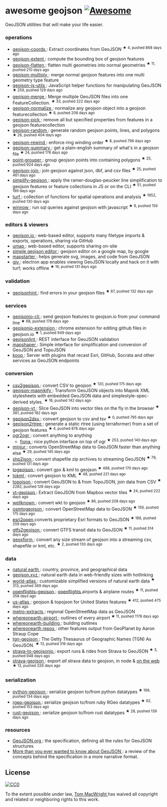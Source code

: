 <h1>
 awesome geojson
 <a href="https://github.com/sindresorhus/awesome">
  <img alt="Awesome" src="https://cdn.rawgit.com/sindresorhus/awesome/d7305f38d29fed78fa85652e3a63e154dd8e8829/media/badge.svg"/>
 </a>
</h1>
<p>
 GeoJSON utilities that will make your life easier.
</p>
<h3>
 operations
</h3>
<ul>
 <li>
  <a href="https://github.com/mapbox/geojson-coords">
   geojson-coords
  </a>
  : Extract coordinates from GeoJSON
  <sup>
   &#9733 4, pushed 868 days ago
  </sup>
 </li>
 <li>
  <a href="https://www.npmjs.com/package/geojson-extent">
   geojson-extent
  </a>
  : compute the bounding box of geojson features
 </li>
 <li>
  <a href="https://github.com/mapbox/geojson-flatten">
   geojson-flatten
  </a>
  : flatten multi geometries into normal geometries
  <sup>
   &#9733 11, pushed 210 days ago
  </sup>
 </li>
 <li>
  <a href="https://github.com/haoliangyu/geojson-multiply">
   geojson-multiply
  </a>
  :  merge normal geojson features into one multi geometry type feature
 </li>
 <li>
  <a href="https://github.com/maxogden/geojson-js-utils">
   geojson-js-utils
  </a>
  : JavaScript helper functions for manipulating GeoJSON
  <sup>
   &#9733 259, pushed 129 days ago
  </sup>
 </li>
 <li>
  <a href="https://github.com/mapbox/geojson-merge">
   geojson-merge
  </a>
  : Merge multiple GeoJSON files into one FeatureCollection.
  <sup>
   &#9733 33, pushed 222 days ago
  </sup>
 </li>
 <li>
  <a href="https://github.com/mapbox/geojson-normalize">
   geojson-normalize
  </a>
  : normalize any geojson object into a geojson featurecollection
  <sup>
   &#9733 8, pushed 208 days ago
  </sup>
 </li>
 <li>
  <a href="https://www.npmjs.com/package/geojson-pick">
   geojson-pick
  </a>
  : remove all but specified properties from features in a geojson featurecollection
 </li>
 <li>
  <a href="https://github.com/mapbox/geojson-random">
   geojson-random
  </a>
  : generate random geojson points, lines, and polygons
  <sup>
   &#9733 26, pushed 404 days ago
  </sup>
 </li>
 <li>
  <a href="https://github.com/mapbox/geojson-rewind">
   geojson-rewind
  </a>
  : enforce ring winding order
  <sup>
   &#9733 8, pushed 796 days ago
  </sup>
 </li>
 <li>
  <a href="https://github.com/mapbox/geojson-summary">
   geojson-summary
  </a>
  : get a plain-english summary of what's in a geojson file
  <sup>
   &#9733 24, pushed 178 days ago
  </sup>
 </li>
 <li>
  <a href="https://github.com/substack/point-grouper">
   point-grouper
  </a>
  : group geojson points into containing polygons
  <sup>
   &#9733 25, pushed 924 days ago
  </sup>
 </li>
 <li>
  <a href="https://github.com/tmcw/geojson-join">
   geojson-join
  </a>
  : join geojson against json, dbf, and csv files
  <sup>
   &#9733 25, pushed 461 days ago
  </sup>
 </li>
 <li>
  <a href="https://github.com/maxogden/simplify-geojson">
   simplify-geojson
  </a>
  : apply the ramer-douglas-peucker line simplification to geojson features or feature collections in JS or on the CLI
  <sup>
   &#9733 51, pushed 199 days ago
  </sup>
 </li>
 <li>
  <a href="https://github.com/Turfjs/turf">
   turf
  </a>
  : collection of functions for spatial operations and analysis
  <sup>
   &#9733 1952, pushed 130 days ago
  </sup>
 </li>
 <li>
  <a href="https://github.com/dmfenton/winnow">
   winnow
  </a>
  : run sql queries against geojson with javascript
  <sup>
   &#9733 9, pushed 159 days ago
  </sup>
 </li>
</ul>
<h3>
 editors & viewers
</h3>
<ul>
 <li>
  <a href="http://geojson.io/">
   geojson.io
  </a>
  : web-based editor, supports many filetype imports & exports, operations, sharing via GitHub
 </li>
 <li>
  <a href="http://umap.openstreetmap.fr/en/">
   umap
  </a>
  : web-based editor, supports sharing on-site
 </li>
 <li>
  <a href="https://google-developers.appspot.com/maps/documentation/utils/geojson/">
   simple geojson editor
  </a>
  : geojson editor on a google map, by google
 </li>
 <li>
  <a href="http://mapstarter.com/">
   mapstarter
  </a>
  : helps generate svg, images, and code from GeoJSON
 </li>
 <li>
  <a href="https://github.com/anandthakker/gjv">
   gjv
  </a>
  : electron app enables viewing GeoJSON locally and hack on it with turf; works offline
  <sup>
   &#9733 16, pushed 131 days ago
  </sup>
 </li>
</ul>
<h3>
 validation
</h3>
<ul>
 <li>
  <a href="https://github.com/mapbox/geojsonhint">
   geojsonhint
  </a>
  : find errors in your geojson files
  <sup>
   &#9733 87, pushed 132 days ago
  </sup>
 </li>
</ul>
<h3>
 services
</h3>
<ul>
 <li>
  <a href="https://github.com/mapbox/geojsonio-cli">
   geojsonio-cli
  </a>
  : send geojson features to geojson.io from your command line
  <sup>
   &#9733 68, pushed 178 days ago
  </sup>
 </li>
 <li>
  <a href="https://github.com/mapbox/geojsonio-extension">
   geojsonio-extension
  </a>
  : chrome extension for editing github files in geojson.io
  <sup>
   &#9733 1, pushed 949 days ago
  </sup>
 </li>
 <li>
  <a href="http://geojsonlint.com/">
   geojsonlint
  </a>
  : REST interface for GeoJSON validation
 </li>
 <li>
  <a href="http://mapshaper.org/">
   mapshaper
  </a>
  : Simple interface for simplification and conversion of GeoJSON and TopoJSON
 </li>
 <li>
  <a href="https://koopjs.github.io">
   koop
  </a>
  : Server with plugins that recast Esri, GitHub, Socrata and other services as GeoJSON endpoints
 </li>
</ul>
<h3>
 conversion
</h3>
<ul>
 <li>
  <a href="https://github.com/mapbox/csv2geojson">
   csv2geojson
  </a>
  : convert CSV to geojson
  <sup>
   &#9733 120, pushed 175 days ago
  </sup>
 </li>
 <li>
  <a href="https://github.com/mapbox/geojson-mapnikify">
   geojson-mapnikify
  </a>
  : Transform GeoJSON objects into Mapnik XML stylesheets with embedded GeoJSON data and simplestyle-spec-derived styles.
  <sup>
   &#9733 16, pushed 142 days ago
  </sup>
 </li>
 <li>
  <a href="https://github.com/mapbox/geojson-vt">
   geojson-vt
  </a>
  : Slice GeoJSON into vector tiles on the fly in the browser
  <sup>
   &#9733 381, pushed 182 days ago
  </sup>
 </li>
 <li>
  <a href="https://github.com/mapbox/geojson2dsv">
   geojson2dsv
  </a>
  : convert geojson to csv and tsv
  <sup>
   &#9733 0, pushed 795 days ago
  </sup>
 </li>
 <li>
  <a href="https://github.com/maxogden/geojson2rtree">
   geojson2rtree
  </a>
  : generate a static rtree (using terraformer) from a set of geojson features
  <sup>
   &#9733 4, pushed 878 days ago
  </sup>
 </li>
 <li>
  <a href="http://www.gdal.org/ogr2ogr.html">
   ogr2ogr
  </a>
  : convert anything to anything
  <ul>
   <li>
    <a href="https://github.com/toblerity/fiona">
     fiona
    </a>
    : nice python interface on top of ogr
    <sup>
     &#9733 253, pushed 140 days ago
    </sup>
   </li>
  </ul>
 </li>
 <li>
  <a href="https://github.com/mapbox/minjur">
   minjur
  </a>
  : converts OpenStreetMap data to GeoJSON faster than anything else
  <sup>
   &#9733 29, pushed 145 days ago
  </sup>
 </li>
 <li>
  <a href="https://github.com/substack/shp2json">
   shp2json
  </a>
  : convert shapefile zip archives to streaming GeoJSON
  <sup>
   &#9733 79, pushed 131 days ago
  </sup>
 </li>
 <li>
  <a href="https://github.com/mapbox/togeojson">
   togeojson
  </a>
  : convert gpx & kml to geojson
  <sup>
   &#9733 488, pushed 170 days ago
  </sup>
 </li>
 <li>
  <a href="https://github.com/mapbox/tokml">
   tokml
  </a>
  : convert geojson to KML
  <sup>
   &#9733 48, pushed 221 days ago
  </sup>
 </li>
 <li>
  <a href="https://github.com/mbostock/topojson">
   topojson
  </a>
  : convert GeoJSON to & from TopoJSON, join data from CSV
  <sup>
   &#9733 2282, pushed 128 days ago
  </sup>
 </li>
 <li>
  <a href="https://github.com/developmentseed/vt-geojson">
   vt-geojson
  </a>
  : Extract GeoJSON from Mapbox vector tiles
  <sup>
   &#9733 24, pushed 222 days ago
  </sup>
 </li>
 <li>
  <a href="https://github.com/mapbox/wellknown">
   wellknown
  </a>
  : convert wkt to geojson
  <sup>
   &#9733 86, pushed 208 days ago
  </sup>
 </li>
 <li>
  <a href="https://github.com/tyrasd/osmtogeojson">
   osmtogeojson
  </a>
  : convert OpenStreetMap data to GeoJSON
  <sup>
   &#9733 159, pushed 175 days ago
  </sup>
 </li>
 <li>
  <a href="https://github.com/project-open-data/esri2open">
   esri2open
  </a>
  converts proprietary Esri formats to GeoJSON
  <sup>
   &#9733 188, pushed 259 days ago
  </sup>
 </li>
 <li>
  <a href="https://github.com/tmcw/gtfs2geojson">
   gtfs2geojson
  </a>
  : convert GTFS transit data to GeoJSON
  <sup>
   &#9733 11, pushed 314 days ago
  </sup>
 </li>
 <li>
  <a href="https://github.com/koopjs/geoxform">
   geoxform
  </a>
  : convert any size stream of geojson into a streaming csv, shapefile or kml, etc.
  <sup>
   &#9733 2, pushed 130 days ago
  </sup>
 </li>
</ul>
<h3>
 data
</h3>
<ul>
 <li>
  <a href="http://www.naturalearthdata.com/">
   natural earth
  </a>
  : country, province, and geographical data
 </li>
 <li>
  <a href="http://geojson.xyz/">
   geojson.xyz
  </a>
  : natural earth data in web-friendly sizes with hotlinking
 </li>
 <li>
  <a href="https://github.com/mbostock/world-atlas">
   world-atlas
  </a>
  : customizable simplified versions of natural earth data
  <sup>
   &#9733 313, pushed 369 days ago
  </sup>
 </li>
 <li>
  <a href="https://github.com/tmcw/openflights-geojson">
   openflights-geojson
  </a>
  :
  <a href="http://openflights.org/">
   openflights
  </a>
  airports & airplane routes
  <sup>
   &#9733 11, pushed 358 days ago
  </sup>
 </li>
 <li>
  <a href="https://github.com/mbostock/us-atlas">
   us-atlas
  </a>
  : geojson & topojson for United States features
  <sup>
   &#9733 412, pushed 475 days ago
  </sup>
 </li>
 <li>
  <a href="https://mapzen.com/data/metro-extracts/">
   metro-extracts
  </a>
  : regional OpenStreetMap data as GeoJSON
 </li>
 <li>
  <a href="https://github.com/straup/whereonearth-airport">
   whereonearth-airport
  </a>
  : outlines of every airport
  <sup>
   &#9733 11, pushed 1178 days ago
  </sup>
 </li>
 <li>
  <a href="https://github.com/straup/whereonearth-building/">
   whereonearth-building
  </a>
  : building outlines
 </li>
 <li>
  <a href="https://github.com/search?q=user%3Astraup+whereonearth">
   whereonearth repos
  </a>
  : other features output from GeoPlanet by Aaron Straup Cope
 </li>
 <li>
  <a href="https://github.com/straup/tgn-geojson">
   tgn-geojson
  </a>
  : The Getty Thesaurus of Geographic Names (TGN) As GeoJSON.
  <sup>
   &#9733 13, pushed 316 days ago
  </sup>
 </li>
 <li>
  <a href="https://github.com/taketime/strava-to-geojsonio">
   strava-to-geojsonio
  </a>
  : export runs & rides from Strava to GeoJSON
  <sup>
   &#9733 3, pushed 948 days ago
  </sup>
 </li>
 <li>
  <a href="https://github.com/tmcw/strava-geojson">
   strava-geojson
  </a>
  : export
  <em>
   all
  </em>
  strava data to geojson, in node &
  <a href="http://www.macwright.org/strava-geojson/">
   on the web
  </a>
  <sup>
   &#9733 13, pushed 326 days ago
  </sup>
 </li>
</ul>
<h3>
 serialization
</h3>
<ul>
 <li>
  <a href="https://github.com/frewsxcv/python-geojson">
   python-geojson
  </a>
  : serialize geojson to/from python datatypes
  <sup>
   &#9733 199, pushed 134 days ago
  </sup>
 </li>
 <li>
  <a href="https://github.com/rgeo/rgeo-geojson">
   rgeo-geojson
  </a>
  : serialize geojson to/from ruby RGeo datatypes
  <sup>
   &#9733 92, pushed 153 days ago
  </sup>
 </li>
 <li>
  <a href="https://github.com/georust/rust-geojson">
   rust-geojson
  </a>
  : serialize geojson to/from rust datatypes
  <sup>
   &#9733 28, pushed 139 days ago
  </sup>
 </li>
</ul>
<h3>
 resources
</h3>
<ul>
 <li>
  <a href="http://geojson.org/">
   GeoJSON.org
  </a>
  : the specification, defining all the rules for GeoJSON structures
 </li>
 <li>
  <a href="http://www.macwright.org/2015/03/23/geojson-second-bite.html">
   More than you ever wanted to know about GeoJSON
  </a>
  : a review of the concepts behind the specification in a more narrative format.
 </li>
</ul>
<h2>
 License
</h2>
<p>
 <a href="http://creativecommons.org/publicdomain/zero/1.0/">
  <img alt="CC0" src="https://licensebuttons.net/p/zero/1.0/88x31.png"/>
 </a>
</p>
<p>
 To the extent possible under law,
 <a href="http://www.macwright.org">
  Tom MacWright
 </a>
 has waived all copyright and related or neighboring rights to this work.
</p>
